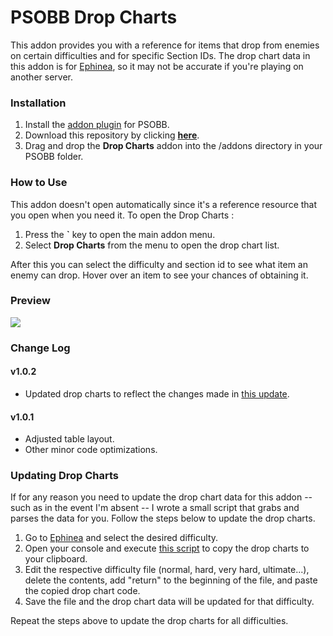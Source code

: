 # PSOBB Drop Charts
This addon provides you with a reference for items that drop from enemies on certain difficulties and for specific Section IDs. The drop chart data in this addon is for [Ephinea](https://ephinea.pioneer2.net/drop-charts/normal/), so it may not be accurate if you're playing on another server.

### Installation
1. Install the [addon plugin](https://github.com/HybridEidolon/psobbaddonplugin) for PSOBB.
2. Download this repository by clicking [**here**](https://github.com/SethClydesdale/psobb-drop-charts/archive/master.zip).
3. Drag and drop the **Drop Charts** addon into the /addons directory in your PSOBB folder.

### How to Use
This addon doesn't open automatically since it's a reference resource that you open when you need it. To open the Drop Charts :

1. Press the **\`** key to open the main addon menu.
2. Select **Drop Charts** from the menu to open the drop chart list.

After this you can select the difficulty and section id to see what item an enemy can drop. Hover over an item to see your chances of obtaining it.

### Preview
[![](https://i11.servimg.com/u/f11/18/21/41/30/pso13126.jpg)](https://i11.servimg.com/u/f11/18/21/41/30/pso13126.jpg)

### Change Log

#### v1.0.2
- Updated drop charts to reflect the changes made in [this update](https://www.pioneer2.net/community/threads/minor-update.7791/#post-73734).

#### v1.0.1
- Adjusted table layout.
- Other minor code optimizations.

### Updating Drop Charts
If for any reason you need to update the drop chart data for this addon -- such as in the event I'm absent -- I wrote a small script that grabs and parses the data for you. Follow the steps below to update the drop charts.

1. Go to [Ephinea](https://ephinea.pioneer2.net/drop-charts/normal/) and select the desired difficulty.
2. Open your console and execute [this script](https://gist.github.com/SethClydesdale/9b887d9bfedaf644d91d2350ec32db74) to copy the drop charts to your clipboard.
3. Edit the respective difficulty file (normal, hard, very hard, ultimate...), delete the contents, add "return" to the beginning of the file, and paste the copied drop chart code.
4. Save the file and the drop chart data will be updated for that difficulty.

Repeat the steps above to update the drop charts for all difficulties.